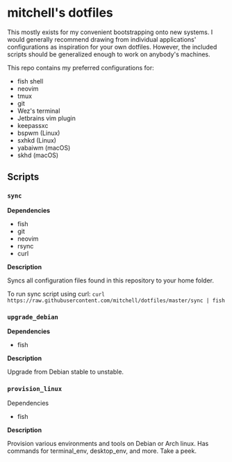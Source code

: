 # mitchell's dotfiles

This mostly exists for my convenient bootstrapping onto new systems. I would generally recommend
drawing from individual applications' configurations as inspiration for your own dotfiles. However,
the included scripts should be generalized enough to work on anybody's machines.

This repo contains my preferred configurations for:

- fish shell
- neovim
- tmux
- git
- Wez's terminal
- Jetbrains vim plugin
- keepassxc
- bspwm (Linux)
- sxhkd (Linux)
- yabaiwm (macOS)
- skhd (macOS)

## Scripts

### `sync`

**Dependencies**

- fish
- git
- neovim
- rsync
- curl

**Description**

Syncs all configuration files found in this repository to your home folder.

To run sync script using curl: `curl https://raw.githubusercontent.com/mitchell/dotfiles/master/sync | fish`

### `upgrade_debian`

**Dependencies**

- fish

**Description**

Upgrade from Debian stable to unstable.

### `provision_linux`

Dependencies

- fish

**Description**

Provision various environments and tools on Debian or Arch linux. Has
commands for terminal_env, desktop_env, and more. Take a peek.
